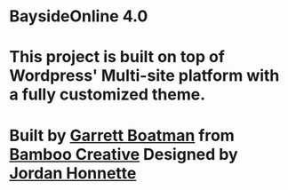 BaysideOnline 4.0
=============
This project is built on top of Wordpress' Multi-site platform with a fully customized theme.
=============
Built by [Garrett Boatman](http://github.com/garrettboatman) from [Bamboo Creative](http://bamboocreative.com)
Designed by [Jordan Honnette](http://www.behance.net/jhonnette)
=============